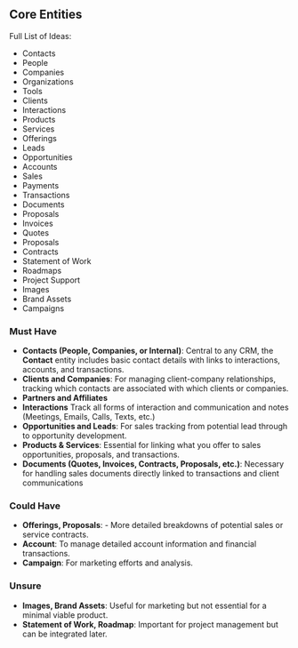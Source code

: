 ## Core Entities

Full List of Ideas:

- Contacts
- People
- Companies
- Organizations
- Tools
- Clients
- Interactions
- Products
- Services
- Offerings
- Leads
- Opportunities
- Accounts
- Sales
- Payments
- Transactions
- Documents
- Proposals
- Invoices
- Quotes
- Proposals
- Contracts
- Statement of Work
- Roadmaps
- Project Support
- Images
- Brand Assets
- Campaigns

### Must Have

- **Contacts (People, Companies, or Internal)**: Central to any CRM, the **Contact** entity includes basic contact details with links to interactions, accounts, and transactions.
- **Clients and Companies**: For managing client-company relationships, tracking which contacts are associated with which clients or companies.
- **Partners and Affiliates**
- **Interactions** Track all forms of interaction and communication and notes (Meetings, Emails, Calls, Texts, etc.)
- **Opportunities and Leads**: For sales tracking from potential lead through to opportunity development. 
- **Products & Services**: Essential for linking what you offer to sales opportunities, proposals, and transactions.
- **Documents (Quotes, Invoices, Contracts, Proposals, etc.)**: Necessary for handling sales documents directly linked to transactions and client communications

### Could Have

- **Offerings, Proposals**: - More detailed breakdowns of potential sales or service contracts.
- **Account**: To manage detailed account information and financial transactions.
- **Campaign**: For marketing efforts and analysis.

### Unsure

- **Images, Brand Assets**: Useful for marketing but not essential for a minimal viable product.
- **Statement of Work, Roadmap**: Important for project management but can be integrated later.